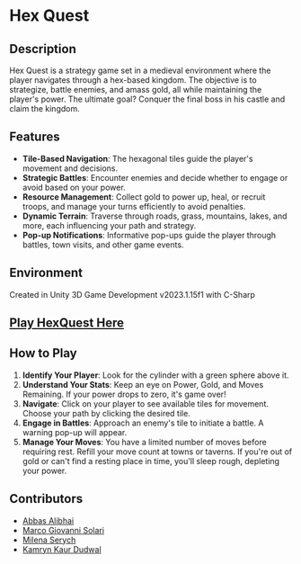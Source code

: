 # Hex Quest

## Description
Hex Quest is a strategy game set in a medieval environment where the player navigates through a hex-based kingdom. The objective is to strategize, battle enemies, and amass gold, all while maintaining the player's power. The ultimate goal? Conquer the final boss in his castle and claim the kingdom.

## Features
- **Tile-Based Navigation**: The hexagonal tiles guide the player's movement and decisions.
- **Strategic Battles**: Encounter enemies and decide whether to engage or avoid based on your power.
- **Resource Management**: Collect gold to power up, heal, or recruit troops, and manage your turns efficiently to avoid penalties.
- **Dynamic Terrain**: Traverse through roads, grass, mountains, lakes, and more, each influencing your path and strategy.
- **Pop-up Notifications**: Informative pop-ups guide the player through battles, town visits, and other game events.

## Environment
Created in Unity 3D Game Development v2023.1.15f1 with C-Sharp

## [Play HexQuest Here](https://ajv99.github.io/HexQuest/week11playtest/build/index.html)

## How to Play
1. **Identify Your Player**: Look for the cylinder with a green sphere above it.
2. **Understand Your Stats**: Keep an eye on Power, Gold, and Moves Remaining. If your power drops to zero, it's game over!
3. **Navigate**: Click on your player to see available tiles for movement. Choose your path by clicking the desired tile.
4. **Engage in Battles**: Approach an enemy's tile to initiate a battle. A warning pop-up will appear.
5. **Manage Your Moves**: You have a limited number of moves before requiring rest. Refill your move count at towns or taverns. If you're out of gold or can't find a resting place in time, you'll sleep rough, depleting your power.

## Contributors
- [Abbas Alibhai](https://github.com/aJV99)
- [Marco Giovanni Solari](https://github.com/Ms2302)
- [Milena Serych](https://github.com/milenaserych)
- [Kamryn Kaur Dudwal](https://github.com/kamryndudwal)
